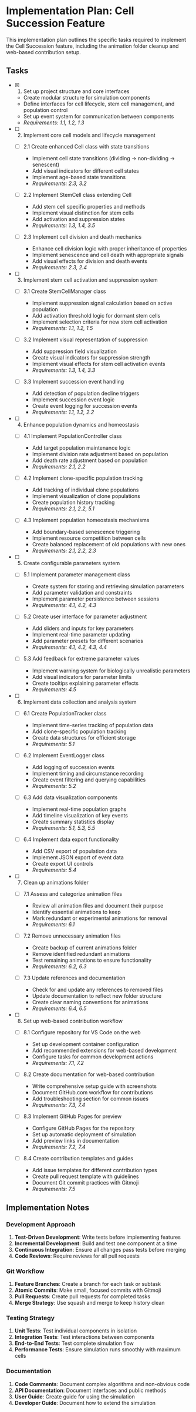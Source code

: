 # Implementation Plan: Cell Succession Feature

This implementation plan outlines the specific tasks required to implement the Cell Succession feature, including the animation folder cleanup and web-based contribution setup.

## Tasks

- [x] 1. Set up project structure and core interfaces
  - Create modular structure for simulation components
  - Define interfaces for cell lifecycle, stem cell management, and population control
  - Set up event system for communication between components
  - _Requirements: 1.1, 1.2, 1.3_

- [ ] 2. Implement core cell models and lifecycle management
  - [ ] 2.1 Create enhanced Cell class with state transitions
    - Implement cell state transitions (dividing → non-dividing → senescent)
    - Add visual indicators for different cell states
    - Implement age-based state transitions
    - _Requirements: 2.3, 3.2_

  - [ ] 2.2 Implement StemCell class extending Cell
    - Add stem cell specific properties and methods
    - Implement visual distinction for stem cells
    - Add activation and suppression states
    - _Requirements: 1.3, 1.4, 3.5_

  - [ ] 2.3 Implement cell division and death mechanics
    - Enhance cell division logic with proper inheritance of properties
    - Implement senescence and cell death with appropriate signals
    - Add visual effects for division and death events
    - _Requirements: 2.3, 2.4_

- [ ] 3. Implement stem cell activation and suppression system
  - [ ] 3.1 Create StemCellManager class
    - Implement suppression signal calculation based on active population
    - Add activation threshold logic for dormant stem cells
    - Implement selection criteria for new stem cell activation
    - _Requirements: 1.1, 1.2, 1.5_

  - [ ] 3.2 Implement visual representation of suppression
    - Add suppression field visualization
    - Create visual indicators for suppression strength
    - Implement visual effects for stem cell activation events
    - _Requirements: 1.3, 1.4, 3.3_

  - [ ] 3.3 Implement succession event handling
    - Add detection of population decline triggers
    - Implement succession event logic
    - Create event logging for succession events
    - _Requirements: 1.1, 1.2, 2.2_

- [ ] 4. Enhance population dynamics and homeostasis
  - [ ] 4.1 Implement PopulationController class
    - Add target population maintenance logic
    - Implement division rate adjustment based on population
    - Add death rate adjustment based on population
    - _Requirements: 2.1, 2.2_

  - [ ] 4.2 Implement clone-specific population tracking
    - Add tracking of individual clone populations
    - Implement visualization of clone populations
    - Create population history tracking
    - _Requirements: 2.1, 2.2, 5.1_

  - [ ] 4.3 Implement population homeostasis mechanisms
    - Add boundary-based senescence triggering
    - Implement resource competition between cells
    - Create balanced replacement of old populations with new ones
    - _Requirements: 2.1, 2.2, 2.3_

- [ ] 5. Create configurable parameters system
  - [ ] 5.1 Implement parameter management class
    - Create system for storing and retrieving simulation parameters
    - Add parameter validation and constraints
    - Implement parameter persistence between sessions
    - _Requirements: 4.1, 4.2, 4.3_

  - [ ] 5.2 Create user interface for parameter adjustment
    - Add sliders and inputs for key parameters
    - Implement real-time parameter updating
    - Add parameter presets for different scenarios
    - _Requirements: 4.1, 4.2, 4.3, 4.4_

  - [ ] 5.3 Add feedback for extreme parameter values
    - Implement warning system for biologically unrealistic parameters
    - Add visual indicators for parameter limits
    - Create tooltips explaining parameter effects
    - _Requirements: 4.5_

- [ ] 6. Implement data collection and analysis system
  - [ ] 6.1 Create PopulationTracker class
    - Implement time-series tracking of population data
    - Add clone-specific population tracking
    - Create data structures for efficient storage
    - _Requirements: 5.1_

  - [ ] 6.2 Implement EventLogger class
    - Add logging of succession events
    - Implement timing and circumstance recording
    - Create event filtering and querying capabilities
    - _Requirements: 5.2_

  - [ ] 6.3 Add data visualization components
    - Implement real-time population graphs
    - Add timeline visualization of key events
    - Create summary statistics display
    - _Requirements: 5.1, 5.3, 5.5_

  - [ ] 6.4 Implement data export functionality
    - Add CSV export of population data
    - Implement JSON export of event data
    - Create export UI controls
    - _Requirements: 5.4_

- [ ] 7. Clean up animations folder
  - [ ] 7.1 Assess and categorize animation files
    - Review all animation files and document their purpose
    - Identify essential animations to keep
    - Mark redundant or experimental animations for removal
    - _Requirements: 6.1_

  - [ ] 7.2 Remove unnecessary animation files
    - Create backup of current animations folder
    - Remove identified redundant animations
    - Test remaining animations to ensure functionality
    - _Requirements: 6.2, 6.3_

  - [ ] 7.3 Update references and documentation
    - Check for and update any references to removed files
    - Update documentation to reflect new folder structure
    - Create clear naming conventions for animations
    - _Requirements: 6.4, 6.5_

- [ ] 8. Set up web-based contribution workflow
  - [ ] 8.1 Configure repository for VS Code on the web
    - Set up development container configuration
    - Add recommended extensions for web-based development
    - Configure tasks for common development actions
    - _Requirements: 7.1, 7.2_

  - [ ] 8.2 Create documentation for web-based contribution
    - Write comprehensive setup guide with screenshots
    - Document GitHub.com workflow for contributions
    - Add troubleshooting section for common issues
    - _Requirements: 7.3, 7.4_

  - [ ] 8.3 Implement GitHub Pages for preview
    - Configure GitHub Pages for the repository
    - Set up automatic deployment of simulation
    - Add preview links in documentation
    - _Requirements: 7.2, 7.4_

  - [ ] 8.4 Create contribution templates and guides
    - Add issue templates for different contribution types
    - Create pull request template with guidelines
    - Document Git commit practices with Gitmoji
    - _Requirements: 7.5_

## Implementation Notes

### Development Approach

1. **Test-Driven Development**: Write tests before implementing features
2. **Incremental Development**: Build and test one component at a time
3. **Continuous Integration**: Ensure all changes pass tests before merging
4. **Code Reviews**: Require reviews for all pull requests

### Git Workflow

1. **Feature Branches**: Create a branch for each task or subtask
2. **Atomic Commits**: Make small, focused commits with Gitmoji
3. **Pull Requests**: Create pull requests for completed tasks
4. **Merge Strategy**: Use squash and merge to keep history clean

### Testing Strategy

1. **Unit Tests**: Test individual components in isolation
2. **Integration Tests**: Test interactions between components
3. **End-to-End Tests**: Test complete simulation flow
4. **Performance Tests**: Ensure simulation runs smoothly with maximum cells

### Documentation

1. **Code Comments**: Document complex algorithms and non-obvious code
2. **API Documentation**: Document interfaces and public methods
3. **User Guide**: Create guide for using the simulation
4. **Developer Guide**: Document how to extend the simulation